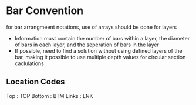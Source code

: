 # Bar Convention

for bar arrangmeent notations, use of arrays should be done for layers

- Information must contain the number of bars within a layer, the diameter of bars in each layer, and the seperation of bars in the layer
- If possible, need to find a solution without using defined layers of the bar, making it possible to use multiple depth values for circular section caclulations

## Location Codes

Top : TOP
Bottom : BTM
Links : LNK
